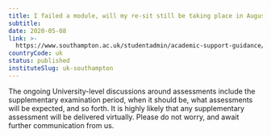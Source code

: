 ```yaml
---
title: I failed a module, will my re-sit still be taking place in August, and will it be delivered online?
subtitle: 
date: 2020-05-08
link: >-
  https://www.southampton.ac.uk/studentadmin/academic-support-guidance/current-students.page
countryCode: uk
status: published
instituteSlug: uk-southampton
---
```

The ongoing University-level discussions around assessments include the supplementary examination period, when it should be, what assessments will be expected, and so forth. It is highly likely that any supplementary assessment will be delivered virtually. Please do not worry, and await further communication from us.
